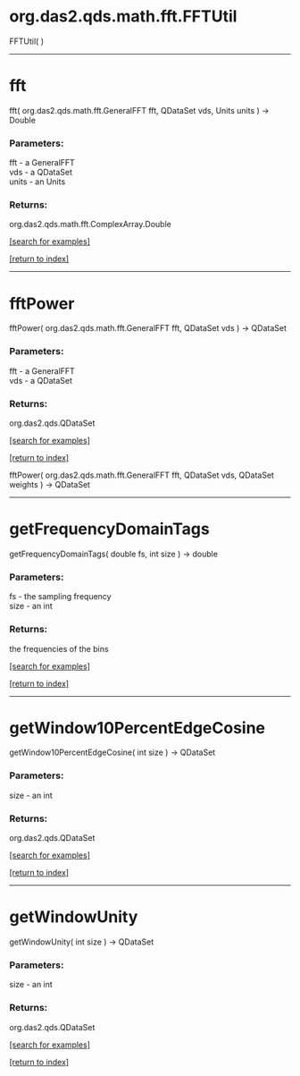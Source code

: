 # org.das2.qds.math.fft.FFTUtil
FFTUtil( )


***
<a name="fft"></a>
# fft
fft( org.das2.qds.math.fft.GeneralFFT fft, QDataSet vds, Units units ) &rarr; Double



### Parameters:
fft - a GeneralFFT
<br>vds - a QDataSet
<br>units - an Units

### Returns:
org.das2.qds.math.fft.ComplexArray.Double


<a href="https://github.com/autoplot/dev/search?q=fft&unscoped_q=fft">[search for examples]</a>

<a href="https://github.com/autoplot/documentation/blob/master/javadoc/index-all.md">[return to index]</a>

***
<a name="fftPower"></a>
# fftPower
fftPower( org.das2.qds.math.fft.GeneralFFT fft, QDataSet vds ) &rarr; QDataSet



### Parameters:
fft - a GeneralFFT
<br>vds - a QDataSet

### Returns:
org.das2.qds.QDataSet


<a href="https://github.com/autoplot/dev/search?q=fftPower&unscoped_q=fftPower">[search for examples]</a>

<a href="https://github.com/autoplot/documentation/blob/master/javadoc/index-all.md">[return to index]</a>

fftPower( org.das2.qds.math.fft.GeneralFFT fft, QDataSet vds, QDataSet weights ) &rarr; QDataSet<br>
***
<a name="getFrequencyDomainTags"></a>
# getFrequencyDomainTags
getFrequencyDomainTags( double fs, int size ) &rarr; double



### Parameters:
fs - the sampling frequency
<br>size - an int

### Returns:
the frequencies of the bins

<a href="https://github.com/autoplot/dev/search?q=getFrequencyDomainTags&unscoped_q=getFrequencyDomainTags">[search for examples]</a>

<a href="https://github.com/autoplot/documentation/blob/master/javadoc/index-all.md">[return to index]</a>

***
<a name="getWindow10PercentEdgeCosine"></a>
# getWindow10PercentEdgeCosine
getWindow10PercentEdgeCosine( int size ) &rarr; QDataSet



### Parameters:
size - an int

### Returns:
org.das2.qds.QDataSet


<a href="https://github.com/autoplot/dev/search?q=getWindow10PercentEdgeCosine&unscoped_q=getWindow10PercentEdgeCosine">[search for examples]</a>

<a href="https://github.com/autoplot/documentation/blob/master/javadoc/index-all.md">[return to index]</a>

***
<a name="getWindowUnity"></a>
# getWindowUnity
getWindowUnity( int size ) &rarr; QDataSet



### Parameters:
size - an int

### Returns:
org.das2.qds.QDataSet


<a href="https://github.com/autoplot/dev/search?q=getWindowUnity&unscoped_q=getWindowUnity">[search for examples]</a>

<a href="https://github.com/autoplot/documentation/blob/master/javadoc/index-all.md">[return to index]</a>

